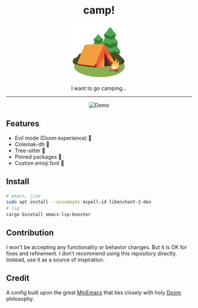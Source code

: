 <div align="center">
<h1>camp!</h1>

<img src='docs/logo.svg' width=150px/>

I want to go camping...

</div>

---

<div align="center">
    <img src="https://github.com/azzamsa/capm.d/assets/17734314/132c6f0f-6c17-4907-b32a-5471fc83ddb4" alt="Demo" />
</div>

## Features

- Evil mode (Doom experience) 👾
- Colemak-dh 🐲
- Tree-sitter 🌴
- Pinned packages 📌
- Custom emoji font 🎨

## Install

```bash
# emacs, jinx
sudo apt install --assumeyes aspell-id libenchant-2-dev
# lsp
cargo binstall emacs-lsp-booster
```

## Contribution

I won't be accepting any functionality or behavior changes. But it is OK for fixes and refinement.
I don't recommend using this repository directly. Instead, use it as a source of inspiration.

## Credit

A config built upon the great [MinEmacs][1] that ties closely with holy [Doom][2] philosophy.

[1]: https://github.com/abougouffa/minemacs/tree/3cb7bdc5cd6297e7cd18bdce7654b03be065fc81
[2]: https://github.com/doomemacs/doomemacs/
